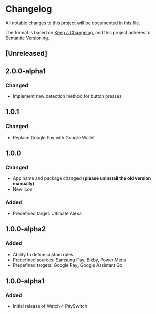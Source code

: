 # Changelog
All notable changes to this project will be documented in this file.

The format is based on [Keep a Changelog](https://keepachangelog.com/en/1.0.0/),
and this project adheres to [Semantic Versioning](https://semver.org/spec/v2.0.0.html).

## [Unreleased]

## 2.0.0-alpha1
### Changed
- Implement new detection method for button presses

## 1.0.1
### Changed
- Replace Google Pay with Google Wallet


## 1.0.0
### Changed
- App name and package changed **(please uninstall the old version manually)** 
- New icon

### Added
- Predefined target: Ultimate Alexa

## 1.0.0-alpha2
### Added
- Ability to define custom rules
- Predefined sources: Samsung Pay, Bixby, Power Menu
- Predefined targets: Google Pay, Google Assistant Go

## 1.0.0-alpha1
### Added
- Initial release of Watch 4 PaySwitch